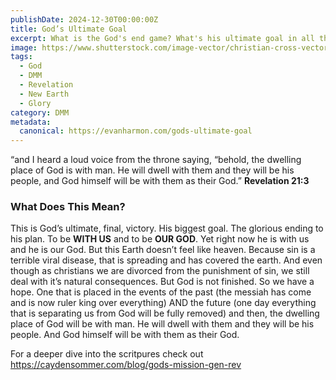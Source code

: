 ```yaml
---
publishDate: 2024-12-30T00:00:00Z
title: God’s Ultimate Goal
excerpt: What is the God's end game? What's his ultimate goal in all this?
image: https://www.shutterstock.com/image-vector/christian-cross-vector-set-collection-600nw-2495230063.jpg
tags:
  - God
  - DMM
  - Revelation
  - New Earth
  - Glory
category: DMM
metadata:
  canonical: https://evanharmon.com/gods-ultimate-goal
---
```


“and I heard a loud voice from the throne saying, “behold, the dwelling place of God is with man. He will dwell with them and they will be his people, and God himself will be with them as their God.” **Revelation 21:3**

### What Does This Mean?

This is God’s ultimate, final, victory. His biggest goal. The glorious ending to his plan. To be **WITH US** and to be **OUR GOD**. Yet right now he is with us and he is our God. But this Earth doesn’t feel like heaven. Because sin is a terrible viral disease, that is spreading and has covered the earth. And even though as christians we are divorced from the punishment of sin, we still deal with it’s natural consequences. But God is not finished. So we have a hope. One that is placed in the events of the past (the messiah has come and is now ruler king over everything) AND the future (one day everything that is separating us from God will be fully removed) and then, the dwelling place of God will be with man. He will dwell with them and they will be his people. And God himself will be with them as their God.

For a deeper dive into the scritpures check out https://caydensommer.com/blog/gods-mission-gen-rev